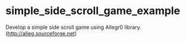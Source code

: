 simple_side_scroll_game_example
===============================

Develop a simple side scroll game using Allegr0 library.(http://alleg.sourceforge.net)
